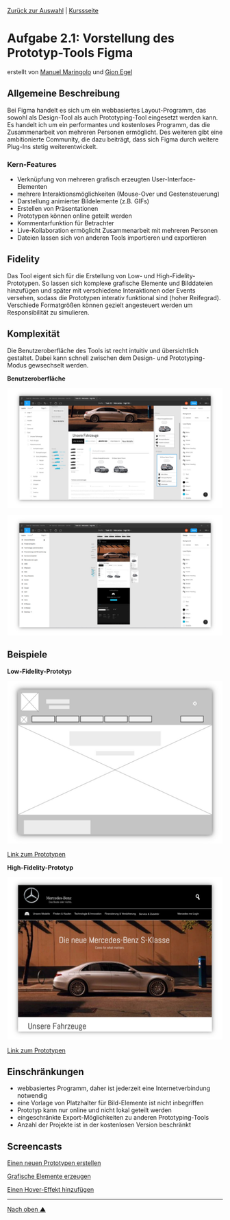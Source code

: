 [Zurück zur Auswahl](https://gionegel.github.io/IFD-WiSe20-21/) | [Kurssseite](https://webuser.hs-furtwangen.de/~rag/lehre/WiSe20-21/IFD/Kursinhalt/Team/)

# Aufgabe 2.1: Vorstellung des Prototyp-Tools Figma

erstellt von [Manuel Maringolo](https://github.com/mnlmrngl) und [Gion Egel](https://github.com/gionegel)

## Allgemeine Beschreibung

Bei Figma handelt es sich um ein webbasiertes Layout-Programm, das sowohl als Design-Tool als auch Prototyping-Tool eingesetzt werden kann. Es handelt ich um ein performantes und kostenloses Programm, das die Zusammenarbeit von mehreren Personen ermöglicht. Des weiteren gibt eine ambitionierte Community, die dazu beiträgt, dass sich Figma durch weitere Plug-Ins stetig weiterentwickelt.  

### Kern-Features

* Verknüpfung von mehreren grafisch erzeugten User-Interface-Elementen
* mehrere Interaktionsmöglichkeiten (Mouse-Over und Gestensteuerung)
* Darstellung animierter Bildelemente (z.B. GIFs)
* Erstellen von Präsentationen
* Prototypen können online geteilt werden
* Kommentarfunktion für Betrachter
* Live-Kollaboration ermöglicht Zusammenarbeit mit mehreren Personen
* Dateien lassen sich von anderen Tools importieren und exportieren

## Fidelity

Das Tool eigent sich für die Erstellung von Low- und High-Fidelity-Prototypen. So lassen sich komplexe grafische Elemente und Bilddateien hinzufügen und später mit verschiedene Interaktionen oder Events versehen, sodass die Prototypen interativ funktional sind (hoher Reifegrad). Verschiede Formatgrößen können gezielt angesteuert werden um Responsibilität zu simulieren.

## Komplexität

Die Benutzeroberfläche des Tools ist recht intuitiv und übersichtlich gestaltet. Dabei kann schnell zwischen dem Design- und Prototyping-Modus gewsechselt werden.

**Benutzeroberfläche**

![UIMod1](task-2-1-img-1.jpg)

![UIMod2](task-2-1-img-2.jpg)

## Beispiele

**Low-Fidelity-Prototyp**

![LowFid](task-2-1-img-3.jpg)

[Link zum Prototypen](https://www.figma.com/proto/VRBapo5v9hrupV3JxeBxv4/Task-02-Mercedes-low-fid?node-id=1%3A2&scaling=min-zoom)

**High-Fidelity-Prototyp**

![HighFid](task-2-1-img-4.jpg)

[Link zum Prototypen](https://www.figma.com/proto/5qamzk3hJ6mo0P3umbrSkp/Task-02-Mercedes-high-fid?node-id=1%3A2&scaling=min-zoom)


## Einschränkungen

* webbasiertes Programm, daher ist jederzeit eine Internetverbindung notwendig
* eine Vorlage von Platzhalter für Bild-Elemente ist nicht inbegriffen
* Prototyp kann nur online und nicht lokal geteilt werden
* eingeschränkte Export-Möglichkeiten zu anderen Prototyping-Tools
* Anzahl der Projekte ist in der kostenlosen Version beschränkt

## Screencasts

[Einen neuen Prototypen erstellen](https://drive.google.com/file/d/10N1krIEyrr6h3huP6o_ypaU2e7Z4I-RP/view)

[Grafische Elemente erzeugen](https://drive.google.com/file/d/1lAbWV2mH-X8pJnKQJuOdnv3lNj6XxCTC/view)

[Einen Hover-Effekt hinzufügen](https://drive.google.com/file/d/1PHO-EWq5Ug2EWyPY6bZ9Y1inqLYPIRNr/view)


---
[Nach oben &#x25B2;](#top)
